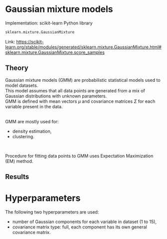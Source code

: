 # Gaussian mixture models

Implementation: scikit-learn Python library
```python
sklearn.mixture.GaussianMixture
```
Link: https://scikit-learn.org/stable/modules/generated/sklearn.mixture.GaussianMixture.html#sklearn.mixture.GaussianMixture.score_samples
<br>

## Theory
Gaussian mixture models (GMM) are probabilistic statistical models used to model datasets. <br>
This model assumes that all data points are generated from a mix of Gaussian distributions with unknown parameters. <br>
GMM is defined with mean vectors $\mu$ and covariance matrices $\Sigma$ for each variable present in the data. <br><br>

GMM are mostly used for:
- density estimation,
- clustering.
<br>

Procedure for fitting data points to GMM uses Expectation Maximization (EM) method. <br>

## Results
# Hyperparameters
The following two hyperparameters are used:
- number of Gaussian components for each variable in dataset (1 to 15),
- covariance matrix type: full, each component has its own general covariance matrix.

